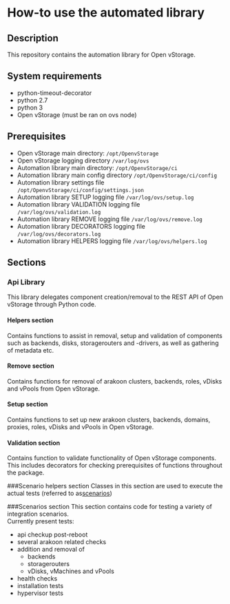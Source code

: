 # How-to use the automated library

## Description

This repository contains the automation library for Open vStorage.

## System requirements

- python-timeout-decorator
- python 2.7
- python 3
- Open vStorage (must be ran on ovs node)

## Prerequisites

- Open vStorage main directory: `/opt/OpenvStorage`
- Open vStorage logging directory `/var/log/ovs`
- Automation library main directory: `/opt/OpenvStorage/ci`
- Automation library main config directory `/opt/OpenvStorage/ci/config`
- Automation library settings file `/opt/OpenvStorage/ci/config/settings.json`
- Automation library SETUP logging file `/var/log/ovs/setup.log`
- Automation library VALIDATION logging file `/var/log/ovs/validation.log`
- Automation library REMOVE logging file `/var/log/ovs/remove.log`
- Automation library DECORATORS logging file `/var/log/ovs/decorators.log`
- Automation library HELPERS logging file `/var/log/ovs/helpers.log`

## Sections
### Api Library
This library delegates component creation/removal to the REST API of Open vStorage through Python code.

#### Helpers section
Contains functions to assist in removal, setup and validation of components such as backends, disks, storagerouters and -drivers, as well as gathering of metadata etc.

#### Remove section
Contains functions for removal of arakoon clusters, backends, roles, vDisks and vPools from Open vStorage.

#### Setup section
Contains functions to set up new arakoon clusters, backends, domains, proxies, roles, vDisks and vPools in Open vStorage.

#### Validation section
Contains function to validate functionality of Open vStorage components. 
This includes decorators for checking prerequisites of functions throughout the package.

###Scenario helpers section
Classes in this section are used to execute the actual tests (referred to as[scenarios](#header_scenarios))

###<a name="header_scenarios"></a>Scenarios section
This section contains code for testing a variety of integration scenarios.\
Currently present tests:
- api checkup post-reboot
- several arakoon related checks
- addition and removal of
    - backends
    - storagerouters
    - vDisks, vMachines and vPools
- health checks
- installation tests
- hypervisor tests


